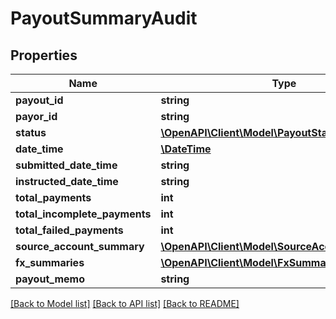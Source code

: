 # PayoutSummaryAudit

## Properties
Name | Type | Description | Notes
------------ | ------------- | ------------- | -------------
**payout_id** | **string** |  | 
**payor_id** | **string** |  | 
**status** | [**\OpenAPI\Client\Model\PayoutStatus**](PayoutStatus.md) |  | 
**date_time** | [**\DateTime**](\DateTime.md) |  | [optional] 
**submitted_date_time** | **string** |  | 
**instructed_date_time** | **string** |  | [optional] 
**total_payments** | **int** |  | [optional] 
**total_incomplete_payments** | **int** |  | [optional] 
**total_failed_payments** | **int** |  | [optional] 
**source_account_summary** | [**\OpenAPI\Client\Model\SourceAccountSummary[]**](SourceAccountSummary.md) |  | [optional] 
**fx_summaries** | [**\OpenAPI\Client\Model\FxSummary[]**](FxSummary.md) |  | [optional] 
**payout_memo** | **string** |  | [optional] 

[[Back to Model list]](../README.md#documentation-for-models) [[Back to API list]](../README.md#documentation-for-api-endpoints) [[Back to README]](../README.md)


